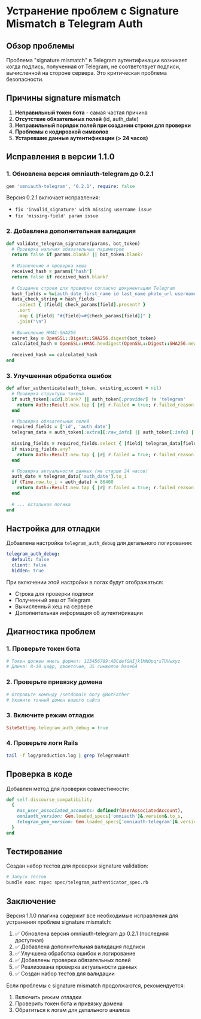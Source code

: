 # Устранение проблем с Signature Mismatch в Telegram Auth

## Обзор проблемы

Проблема "signature mismatch" в Telegram аутентификации возникает когда подпись, полученная от Telegram, не соответствует подписи, вычисленной на стороне сервера. Это критическая проблема безопасности.

## Причины signature mismatch

1. **Неправильный токен бота** - самая частая причина
2. **Отсутствие обязательных полей** (id, auth_date)
3. **Неправильный порядок полей при создании строки для проверки**
4. **Проблемы с кодировкой символов**
5. **Устаревшие данные аутентификации (> 24 часов)**

## Исправления в версии 1.1.0

### 1. Обновлена версия omniauth-telegram до 0.2.1
```ruby
gem 'omniauth-telegram', '0.2.1', require: false
```

Версия 0.2.1 включает исправления:
- `fix 'invalid_signature' with missing username issue`
- `fix 'missing-field' param issue`

### 2. Добавлена дополнительная валидация

```ruby
def validate_telegram_signature(params, bot_token)
  # Проверка наличия обязательных параметров
  return false if params.blank? || bot_token.blank?
  
  # Извлечение и проверка хеша
  received_hash = params['hash']
  return false if received_hash.blank?
  
  # Создание строки для проверки согласно документации Telegram
  hash_fields = %w[auth_date first_name id last_name photo_url username]
  data_check_string = hash_fields
    .select { |field| check_params[field].present? }
    .sort
    .map { |field| "#{field}=#{check_params[field]}" }
    .join("\n")
  
  # Вычисление HMAC-SHA256
  secret_key = OpenSSL::Digest::SHA256.digest(bot_token)
  calculated_hash = OpenSSL::HMAC.hexdigest(OpenSSL::Digest::SHA256.new, secret_key, data_check_string)
  
  received_hash == calculated_hash
end
```

### 3. Улучшенная обработка ошибок

```ruby
def after_authenticate(auth_token, existing_account = nil)
  # Проверка структуры токена
  if auth_token[:uid].blank? || auth_token[:provider] != 'telegram'
    return Auth::Result.new.tap { |r| r.failed = true; r.failed_reason = "Invalid authentication data" }
  end

  # Проверка обязательных полей
  required_fields = ['id', 'auth_date']
  telegram_data = auth_token[:extra][:raw_info] || auth_token[:info] || {}
  
  missing_fields = required_fields.select { |field| telegram_data[field].blank? }
  if missing_fields.any?
    return Auth::Result.new.tap { |r| r.failed = true; r.failed_reason = "Missing required authentication fields" }
  end

  # Проверка актуальности данных (не старше 24 часов)
  auth_date = telegram_data['auth_date'].to_i
  if (Time.now.to_i - auth_date) > 86400
    return Auth::Result.new.tap { |r| r.failed = true; r.failed_reason = "Authentication session expired" }
  end
  
  # ... остальная логика
end
```

## Настройка для отладки

Добавлена настройка `telegram_auth_debug` для детального логирования:

```yaml
telegram_auth_debug:
  default: false
  client: false
  hidden: true
```

При включении этой настройки в логах будут отображаться:
- Строка для проверки подписи
- Полученный хеш от Telegram  
- Вычисленный хеш на сервере
- Дополнительная информация об аутентификации

## Диагностика проблем

### 1. Проверьте токен бота
```bash
# Токен должен иметь формат: 123456789:ABCdefGHIjklMNOpqrsTUVwxyz
# Длина: 8-10 цифр, двоеточие, 35 символов base64
```

### 2. Проверьте привязку домена
```bash
# Отправьте команду /setdomain боту @BotFather
# Укажите точный домен вашего сайта
```

### 3. Включите режим отладки
```ruby
SiteSetting.telegram_auth_debug = true
```

### 4. Проверьте логи Rails
```bash
tail -f log/production.log | grep TelegramAuth
```

## Проверка в коде

Добавлен метод для проверки совместимости:

```ruby
def self.discourse_compatibility
  {
    has_user_associated_accounts: defined?(UserAssociatedAccount),
    omniauth_version: Gem.loaded_specs['omniauth']&.version&.to_s,
    telegram_gem_version: Gem.loaded_specs['omniauth-telegram']&.version&.to_s
  }
end
```

## Тестирование

Создан набор тестов для проверки signature validation:

```bash
# Запуск тестов
bundle exec rspec spec/telegram_authenticator_spec.rb
```

## Заключение

Версия 1.1.0 плагина содержит все необходимые исправления для устранения проблем signature mismatch:

1. ✅ Обновлена версия omniauth-telegram до 0.2.1 (последняя доступная)
2. ✅ Добавлена дополнительная валидация подписи 
3. ✅ Улучшена обработка ошибок и логирование
4. ✅ Добавлены проверки обязательных полей
5. ✅ Реализована проверка актуальности данных
6. ✅ Создан набор тестов для валидации

Если проблемы с signature mismatch продолжаются, рекомендуется:
1. Включить режим отладки
2. Проверить токен бота и привязку домена
3. Обратиться к логам для детального анализа
